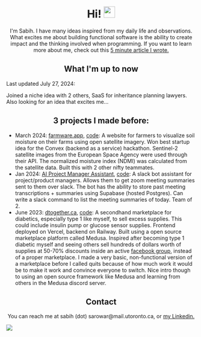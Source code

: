 <div id="header" align="center">
  <h1>
    Hi!
    <img src="https://media.giphy.com/media/hvRJCLFzcasrR4ia7z/giphy.gif" width="30px" />
  </h1>
  <p>
    I'm Sabih. I have many ideas inspired from my daily life and observations. What excites me about building functional software is the ability to create impact and the thinking involved when programming. If you want to learn more about me, check out this <a target="_blank" href="https://dub.sh/about-me">5 minute article I wrote.</a>
  </p>
  <h2>What I'm up to now</h2>
    <div align="left">
      <p>Last updated July 27, 2024:</p>
      <p>Joined a niche idea with 2 others, SaaS for inheritance planning lawyers. Also looking for an idea that excites me...</p>
    </div>
  <h2 style="font-weight: bold">3 projects I made before:</h2>
  <ul align="left">
    <li>
      <span>March 2024: </span><a href="https://farmware-xi.vercel.app/" target="_blank">farmware.app</a>, <a href="https://github.com/giridhar7632/farmware">code</a>: A website for farmers to visualize soil moisture on their farms using open satellite imagery. Won best startup idea for the Convex       (backend as a service) hackathon. Sentinel-2 satellite images from the European Space Agency were used through their API. The normalized moisture index (NDMI) was calculated from the satellite data. Built this with 2 other nifty teammates.
    </li>
    <li>Jan 2024: <a href="https://lablab.ai/event/nextgen-gpt-ai-hackathon/jarvis/ai-project-manager-assistant" target="_blank">AI Project Manager Assistant</a>, <a href="https://github.com/kleenkanteen/ai-project-manager-assistant">code</a>: A slack bot assistant for project/product managers. Allows them to get zoom meeting summaries sent to them over slack. The bot has the ability to store past meeting transcriptions + summaries using Supabase (hosted Postgres). Can
write a slack command to list the meeting summaries of today. Team of 2.</li>
    <li><span>June 2023: </span><a href="https://dtogether.ca" target="_blank">dtogether.ca</a>, <a href="https://github.com/kleenkanteen/dtogether.ca-backend">code</a>: A secondhand marketplace for diabetics, especially type 1 like myself, to sell excess supplies. This could include insulin pump or glucose sensor supplies. Frontend deployed on Vercel, backend on Railway. Built using a open source marketplace platform called Medusa. Inspired after becoming type 1 diabetic myself and seeing others sell hundreds of dollars worth of supplies at 50-70% discounts inside an active <a href="https://www.facebook.com/groups/1087611668259945/" target="_blank">facebook group</a>, instead of a proper marketplace. I made a very basic, non-functional version of a marketplace before I called quits because of how much work it would be to make it work and convince everyone to switch. Nice intro though to using an open source framework like Medusa and learning from others in the Medusa discord server.
    </li>
  </ul>
  <p>
  <h2>Contact</h2>
  <div>You can reach me at sabih (dot) sarowar@mail.utoronto.ca, or <a href="https://www.linkedin.com/in/sabihsarowar/" target="_blank">my Linkedin.</a></div>
</div>

[![](https://ga-beacon.appspot.com/G-V5DLNR5FL3/github/readme?pixel)](https://github.com/kleenkanteen)
